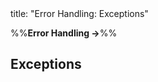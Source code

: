 <frontmatter>
title: "Error Handling: Exceptions"
</frontmatter>

<link rel="stylesheet" href="{{baseUrl}}/css/textbook.css">

<div class="website-content">

%%**Error Handling →**%%

## Exceptions

<div id="main">

<include src="what/embed.md" />
<include src="how/embed.md" />
<include src="when/embed.md" />

</div>

</div>
